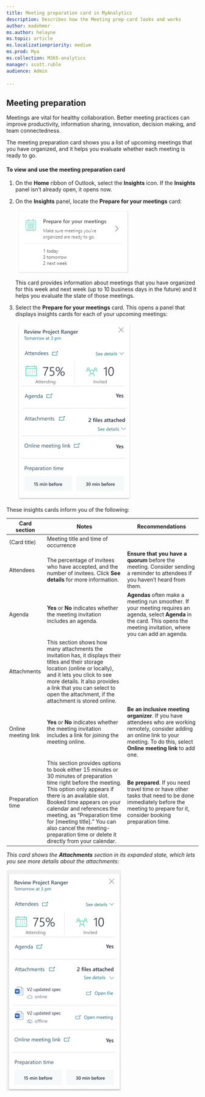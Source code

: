 ```yaml
---
title: Meeting preparation card in MyAnalytics
description: Describes how the Meeting prep card looks and works 
author: madehmer
ms.author: helayne
ms.topic: article
ms.localizationpriority: medium 
ms.prod: Mya
ms.collection: M365-analytics
manager: scott.ruble
audience: Admin

---
```


<!-- For now, include this content in the add-in.md topic -->

## Meeting preparation

Meetings are vital for healthy collaboration. Better meeting practices can improve productivity, information sharing, innovation, decision making, and team connectedness.<!-- Read more about best practices for running effective meetings in this playbook.-->

The meeting preparation card shows you a list of upcoming meetings that you have organized, and it helps you evaluate whether each meeting is ready to go.

#### To view and use the meeting preparation card

1. On the **Home** ribbon of Outlook, select the **Insights** icon. If the **Insights** panel isn’t already open, it opens now.
2. On the **Insights** panel, locate the **Prepare for your meetings** card: 

    ![Meeting preparation card.](../../Images/mya/use/meeting-prep-card.png)

    This card provides information about meetings that you have organized for this week and next week (up to 10 business days in the future) and it helps you evaluate the state of those meetings. 

3. Select the **Prepare for your meetings** card. This opens a panel that displays insights cards for each of your upcoming meetings: 

    ![Meeting preparation panel.](../../Images/mya/use/meeting-prep-panel.png)
 
These insights cards inform you of the following:

| Card section | Notes | Recommendations |
| ------------ | ----- | --------------- |
| (Card title) | Meeting title and time of occurrence |
| Attendees    | The percentage of invitees who have accepted, and the number of invitees. Click **See details** for more information. | **Ensure that you have a quorum** before the meeting. Consider sending a reminder to attendees if you haven’t heard from them. |
| Agenda       | **Yes** or **No** indicates whether the meeting invitation includes an agenda. | **Agendas** often make a meeting run smoother. If your meeting requires an agenda, select **Agenda** in the card. This opens the meeting invitation, where you can add an agenda. |
| Attachments  | This section shows how many attachments the invitation has, it displays their titles and their storage location (online or locally), and it lets you click to see more details. It also provides a link that you can select to open the attachment, if the attachment is stored online. |  
| Online meeting link | **Yes** or **No** indicates whether the meeting invitation includes a link for joining the meeting online. | **Be an inclusive meeting organizer**. If you have attendees who are working remotely, consider adding an online link to your meeting. To do this, select **Online meeting link** to add one.  |
| Preparation time | This section provides options to book either 15 minutes or 30 minutes of preparation time right before the meeting. This option only appears if there is an available slot. Booked time appears on your calendar and references the meeting, as “Preparation time for [meeting title].” You can also cancel the meeting-preparation time or delete it directly from your calendar. | **Be prepared**. If you need travel time or have other tasks that need to be done immediately before the meeting to prepare for it, consider booking preparation time.  |

_This card shows the **Attachments** section in its expanded state, which lets you see more details about the attachments:_

![Meeting preparation panel, expanded.](../../Images/mya/use/meeting-prep-panel-expanded.png) 
 